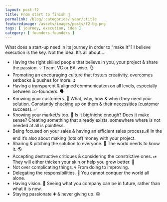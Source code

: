 ```yaml
---
layout: post-f2
title: From start to finish 🏁
permalink: /blog/:categories/:year/:title
featuredimage: /assets/images/posts/f2-bg.png
tags: [ journey, execution, idea ]
category: [ founders-founders ]
---
```


What does a start-up need in its journey in order to “make it”? I believe execution is the key. Not the idea. It’s all about….

- Having the right skilled people that believe in you, your project & share the passion. 💡 Team, VC or BA-wise. 👌
- Promoting an encouraging culture that fosters creativity, overcomes setbacks & pushes for more. ⏫
- Having a transparent & aligned communication on all levels, especially between co-founders. 🗣
- Knowing your customers. 🧐  What, why, how & when they need your solution. Constantly checking up on them & their necessities (customer success). ✅
- Knowing your market/s too. 🎯 Is it big/niche enough? Does it make sense? Creating something that already exists, somewhere where is not needed at all is pointless.
- Being focused on your sales & having an efficient sales process.💰 In the end it’s also about making (lots of) money with your project.
- Sharing & pitching the solution to everyone. 👄 The world needs to know it. 🌎
- Accepting destructive critiques & considering the constrictive ones. ⏯  They will either thicken your skin or help you grow better. 🌱
- Not over complicating things. 🌀 From doing to improving.
- Delegating the responsibilities. 👥 You cannot conquer the world all alone.
- Having vision. 🔭 Seeing what you company can be in future, rather than what it is now.
- Staying passionate ➕ & never giving up. 🙃